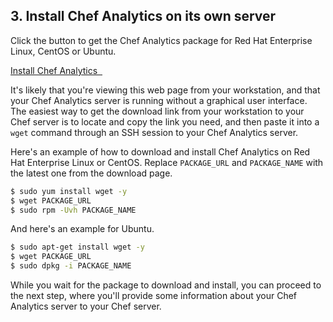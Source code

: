 ## 3. Install Chef Analytics on its own server

Click the button to get the Chef Analytics package for Red Hat Enterprise Linux, CentOS or Ubuntu.

<a class='accent-button radius' href='https://downloads.chef.io/analytics/' target='_blank'>Install Chef Analytics&nbsp;&nbsp;<i class='fa fa-external-link'></i></a>

It's likely that you're viewing this web page from your workstation, and that your Chef Analytics server is running without a graphical user interface. The easiest way to get the download link from your workstation to your Chef server is to locate and copy the link you need, and then paste it into a `wget` command through an SSH session to your Chef Analytics server.

Here's an example of how to download and install Chef Analytics on Red Hat Enterprise Linux or CentOS. Replace `PACKAGE_URL` and `PACKAGE_NAME` with the latest one from the download page.

```bash
$ sudo yum install wget -y
$ wget PACKAGE_URL
$ sudo rpm -Uvh PACKAGE_NAME
```

And here's an example for Ubuntu.

```bash
$ sudo apt-get install wget -y
$ wget PACKAGE_URL
$ sudo dpkg -i PACKAGE_NAME
```


While you wait for the package to download and install, you can proceed to the next step, where you'll provide some information about your Chef Analytics server to your Chef server.

